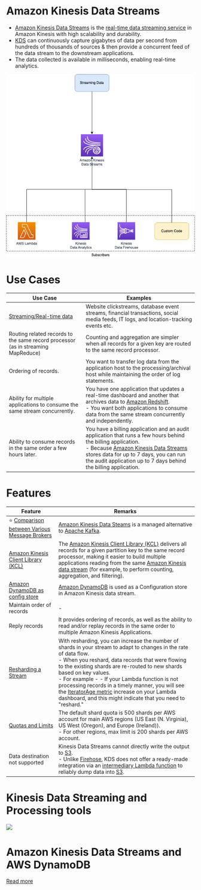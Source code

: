 # Amazon Kinesis Data Streams
- [Amazon Kinesis Data Streams](https://aws.amazon.com/kinesis/data-streams/) is the [real-time data streaming service](../../1_HLDDesignComponents/5_BigDataComponents/StreamProcessing/Readme.md) in Amazon Kinesis with high scalability and durability.
- [KDS]() can continuously capture gigabytes of data per second from hundreds of thousands of sources & then provide a concurrent feed of the data stream to the downstream applications.
- The data collected is available in milliseconds, enabling real-time analytics.

![](assests/AmazonKinesisDataStream.drawio.png)

# Use Cases

| Use Case                                                                         | Examples                                                                                                                                                                                                                                                                  |
|----------------------------------------------------------------------------------|---------------------------------------------------------------------------------------------------------------------------------------------------------------------------------------------------------------------------------------------------------------------------|
| [Streaming/Real-time data](https://aws.amazon.com/kinesis/data-streams/faqs/)    | Website clickstreams, database event streams, financial transactions, social media feeds, IT logs, and location-tracking events etc.                                                                                                                                      |
| Routing related records to the same record processor (as in streaming MapReduce) | Counting and aggregation are simpler when all records for a given key are routed to the same record processor.                                                                                                                                                            |
| Ordering of records.                                                             | You want to transfer log data from the application host to the processing/archival host while maintaining the order of log statements.                                                                                                                                    |
| Ability for multiple applications to consume the same stream concurrently.       | You have one application that updates a real-time dashboard and another that archives data to [Amazon Redshift]().<br/>- You want both applications to consume data from the same stream concurrently and independently.                                                  |
| Ability to consume records in the same order a few hours later.                  | You have a billing application and an audit application that runs a few hours behind the billing application. <br/>- Because [Amazon Kinesis Data Streams]() stores data for up to 7 days, you can run the audit application up to 7 days behind the billing application. |

# Features

| Feature                                                                                                                        | Remarks                                                                                                                                                                                                                                                                                                                                                                                                                                                                                                                              |
|--------------------------------------------------------------------------------------------------------------------------------|--------------------------------------------------------------------------------------------------------------------------------------------------------------------------------------------------------------------------------------------------------------------------------------------------------------------------------------------------------------------------------------------------------------------------------------------------------------------------------------------------------------------------------------|
| :star: [Comparison between Various Message Brokers](../../1_HLDDesignComponents/4_MessageBrokers/KafkaVsRabbitMQVsSQSVsSNS.md) | [Amazon Kinesis Data Steams](https://shastri-shankar9.medium.com/apache-kafka-vs-amazon-kinesis-b55821c7f51f) is a managed alternative to [Apache Kafka](../../1_HLDDesignComponents/4_MessageBrokers/Kafka/Readme.md).                                                                                                                                                                                                                                                                                                              |
| [Amazon Kinesis Client Library (KCL)](https://docs.aws.amazon.com/streams/latest/dev/shared-throughput-kcl-consumers.html)     | The [Amazon Kinesis Client Library (KCL)](https://docs.aws.amazon.com/streams/latest/dev/shared-throughput-kcl-consumers.html) delivers all records for a given partition key to the same record processor, making it easier to build multiple applications reading from the same [Amazon Kinesis data stream]() (for example, to perform counting, aggregation, and filtering).                                                                                                                                                     |
| [Amazon DynamoDB as config store](../6_DatabaseServices/AmazonDynamoDB/Readme.md)                                              | [Amazon DynamoDB](../6_DatabaseServices/AmazonDynamoDB/Readme.md) is used as a Configuration store in Amazon Kinesis data stream.                                                                                                                                                                                                                                                                                                                                                                                                    |
| Maintain order of records                                                                                                      | -                                                                                                                                                                                                                                                                                                                                                                                                                                                                                                                                    |
| Reply records                                                                                                                  | It provides ordering of records, as well as the ability to read and/or replay records in the same order to multiple Amazon Kinesis Applications.                                                                                                                                                                                                                                                                                                                                                                                     |
| [Resharding a Stream](https://docs.aws.amazon.com/streams/latest/dev/kinesis-using-sdk-java-resharding.html)                   | With resharding, you can increase the number of shards in your stream to adapt to changes in the rate of data flow.<br/>- When you reshard, data records that were flowing to the existing shards are re-routed to new shards based on key values.<br/>- For example - - If your Lambda function is not processing records in a timely manner, you will see the [IteratorAge metric](https://repost.aws/knowledge-center/lambda-iterator-age) increase on your Lambda dashboard, and this might indicate that you need to "reshard." |
| [Quotas and Limits](https://docs.aws.amazon.com/streams/latest/dev/service-sizes-and-limits.html)                              | The default shard quota is 500 shards per AWS account for main AWS regions (US East (N. Virginia), US West (Oregon), and Europe (Ireland)). <br/>- For other regions, max limit is 200 shards per AWS account.                                                                                                                                                                                                                                                                                                                       |
| Data destination not supported                                                                                                 | Kinesis Data Streams cannot directly write the output to [S3](../7_StorageServices/3_ObjectStorageS3/Readme.md). <br/>- Unlike [Firehose](../10_BigDataComponents/StreamProcessing/AmazonKinesis/AmazonKinesisDataFirehouse.md), KDS does not offer a ready-made integration via an [intermediary Lambda function](../3_ComputeServices/AWSLambda/Readme.md) to reliably dump data into [S3](../7_StorageServices/3_ObjectStorageS3/Readme.md).                                                              |

# Kinesis Data Streaming and Processing tools

![](https://images.ctfassets.net/ee3ypdtck0rk/3Nj7dlXrWjY6QGLJ2WlLQy/37e85ae7a0581d31792dd05dd0830e50/Screen_Shot_2021-08-27_at_16.31.30.png?w=1853&h=1059&q=50&fm=webp)

# Amazon Kinesis Data Streams and AWS DynamoDB
    
[](../10_BigDataComponents/DataLakes/assets/AWS-IOT-Data-Capture.png)

[Read more](https://docs.aws.amazon.com/amazondynamodb/latest/developerguide/kds.html)


